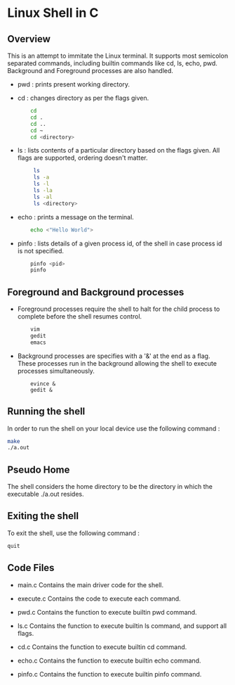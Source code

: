 # Linux Shell in C

## Overview

This is an attempt to immitate the Linux terminal. It supports most semicolon separated commands, including builtin commands like cd, ls, echo, pwd.
Background and Foreground processes are also handled.

* pwd : prints present working directory.

* cd : changes directory as per the flags given.
   ``` bash
       cd
       cd .
       cd ..
       cd ~
       cd <directory>
    ```

* ls : lists contents of a particular directory based on the flags given. All flags are supported, ordering doesn't matter.
  ```  bash
       ls
       ls -a
       ls -l
       ls -la
       ls -al
       ls <directory>
    ```

* echo : prints a message on the terminal.
    ``` bash
        echo <"Hello World">
    ```

* pinfo : lists details of a given process id, of the shell in case process id is not specified.
   ``` bash
       pinfo <pid>
       pinfo
    ```

## Foreground and Background processes

* Foreground processes require the shell to halt for the child process to complete before the shell resumes control.
   ``` bash
       vim
       gedit
       emacs
    ```

* Background processes are specifies with a '&' at the end as a flag. These processes run in the background allowing the shell to execute processes simultaneously.
   ``` emacs &
       evince &
       gedit &
    ```

## Running the shell

In order to run the shell on your local device use the following command :
``` bash
make
./a.out
```

## Pseudo Home

The shell considers the home directory to be the directory in which the executable ./a.out resides.

## Exiting the shell

To exit the shell, use the following command :
``` bash
quit
```

## Code Files

* main.c
Contains the main driver code for the shell.

* execute.c
Contains the code to execute each command.

* pwd.c
Contains the function to execute builtin pwd command.

* ls.c
Contains the function to execute builtin ls command, and support all flags.

* cd.c
Contains the function to execute builtin cd command.

* echo.c
Contains the function to execute builtin echo command.

* pinfo.c
Contains the function to execute builtin pinfo command.
